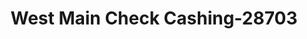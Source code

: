 ---
f_zip-code: 6053
f_state-code: CT
title: West Main Check Cashing-28703
f_phone: 860-229-7200
f_city-only: New Britain
f_address: 550 W Main Street New Britain
f_location-unique-id: '28703'
slug: west-main-check-cashing-28703
updated-on: '2024-05-30T13:46:58.046Z'
created-on: '2024-05-30T13:36:59.803Z'
published-on: '2024-05-30T13:54:32.469Z'
f_city-state: cms/city/new-britain-ct.md
f_company: cms/company/west-main-check-cashing.md
f_state: cms/state/connecticut.md
layout: '[payday-loan].html'
tags: payday-loan
---